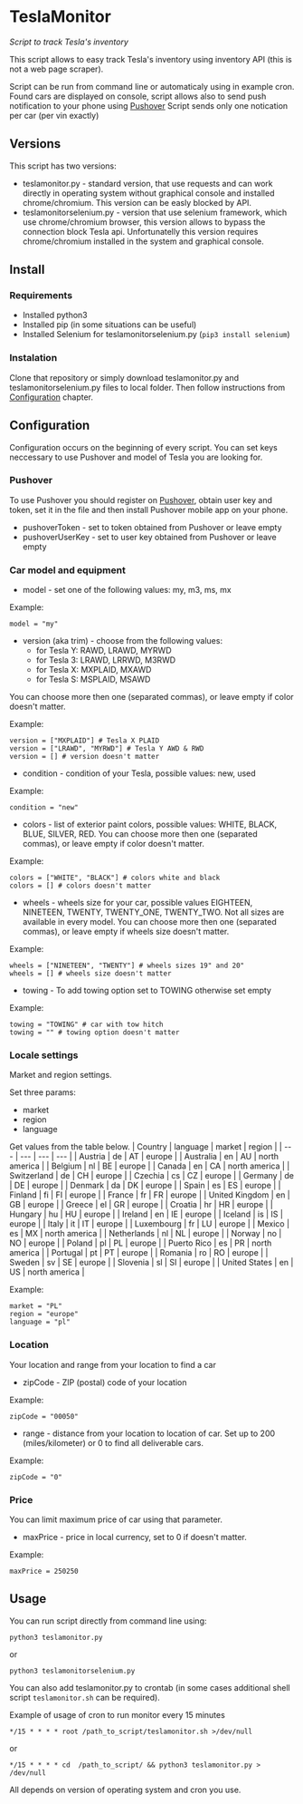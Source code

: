 # TeslaMonitor

*Script to track Tesla's inventory*

This script allows to easy track Tesla's inventory using inventory API (this is not a web page scraper).

Script can be run from command line or automaticaly using in example cron.
Found cars are displayed on console, script allows also to send push notification to your phone using [Pushover](https://pushover.net)
Script sends only one notication per car (per vin exactly)

## Versions

This script has two versions:
- teslamonitor.py - standard version, that use requests and can work directly in operating system without graphical console and installed chrome/chromium. This version can be easly blocked by API.
- teslamonitorselenium.py - version that use selenium framework, which use chrome/chromium browser, this version allows to bypass the connection block Tesla api. Unfortunatelly this version requires chrome/chromium installed in the system and graphical console.

## Install

### Requirements

- Installed python3
- Installed pip (in some situations can be useful)
- Installed Selenium for teslamonitorselenium.py (`pip3 install selenium`)

### Instalation

Clone that repository or simply download teslamonitor.py and teslamonitorselenium.py files to local folder. Then follow instructions from [Configuration](#configuration) chapter.

## Configuration

Configuration occurs on the beginning of every script. You can set keys neccessary to use Pushover and model of Tesla you are looking for.

### Pushover
To use Pushover you should register on [Pushover](https://pushover.net), obtain user key and token, set it in the file and then install Pushover mobile app on your phone.

- pushoverToken - set to token obtained from Pushover or leave empty
- pushoverUserKey - set to user key obtained from Pushover or leave empty

### Car model and equipment

- model - set one of the following values:  my, m3, ms, mx

Example:
```
model = "my"
```

- version (aka trim) - choose from the following values:
  - for Tesla Y: RAWD, LRAWD, MYRWD
  - for Tesla 3: LRAWD, LRRWD, M3RWD
  - for Tesla X: MXPLAID, MXAWD
  - for Tesla S: MSPLAID, MSAWD

You can choose more then one (separated commas), or leave empty if color doesn't matter.

Example:
```
version = ["MXPLAID"] # Tesla X PLAID
version = ["LRAWD", "MYRWD"] # Tesla Y AWD & RWD
version = [] # version doesn't matter
```

- condition - condition of your Tesla, possible values: new, used

Example:
```
condition = "new"
```

- colors - list of exterior paint colors, possible values: WHITE, BLACK, BLUE, SILVER, RED. You can choose more then one (separated commas), or leave empty if color doesn't matter.

Example:
```
colors = ["WHITE", "BLACK"] # colors white and black
colors = [] # colors doesn't matter
```

- wheels - wheels size for your car, possible values EIGHTEEN, NINETEEN, TWENTY, TWENTY_ONE, TWENTY_TWO. Not all sizes are available in every model. You can choose more then one (separated commas), or leave empty if wheels size doesn't matter.

Example:
```
wheels = ["NINETEEN", "TWENTY"] # wheels sizes 19" and 20"
wheels = [] # wheels size doesn't matter
```

- towing - To add towing option set to TOWING otherwise set empty

Example:
```
towing = "TOWING" # car with tow hitch
towing = "" # towing option doesn't matter
```

### Locale settings
Market and region settings.

Set three params:
- market
- region
- language

Get values from the table below.
| Country | language | market | region |
| --- | --- | --- | --- |
| Austria | de | AT | europe |
| Australia | en | AU | north america |
| Belgium | nl | BE | europe |
| Canada | en | CA | north america |
| Switzerland | de | CH | europe |
| Czechia | cs | CZ | europe |
| Germany | de | DE | europe |
| Denmark | da | DK | europe |
| Spain | es | ES | europe |
| Finland | fi | FI | europe |
| France | fr | FR | europe |
| United Kingdom | en | GB | europe |
| Greece | el | GR | europe |
| Croatia | hr | HR | europe |
| Hungary | hu | HU | europe |
| Ireland | en | IE | europe |
| Iceland | is | IS | europe |
| Italy | it | IT | europe |
| Luxembourg | fr | LU | europe |
| Mexico | es | MX | north america |
| Netherlands | nl | NL | europe |
| Norway | no | NO | europe |
| Poland | pl | PL | europe |
| Puerto Rico | es | PR | north america |
| Portugal | pt | PT | europe |
| Romania | ro | RO | europe |
| Sweden | sv | SE | europe |
| Slovenia | sl | SI | europe |
| United States | en | US | north america |


Example:
```
market = "PL"
region = "europe"
language = "pl"
```

### Location
Your location and range from your location to find a car

- zipCode - ZIP (postal) code of your location

Example:
```
zipCode = "00050"
```

- range - distance from your location to location of car. Set up to 200 (miles/kilometer) or 0 to find all deliverable cars.

Example:
```
zipCode = "0"
```

### Price
You can limit maximum price of car using that parameter.
- maxPrice - price in local currency, set to 0 if doesn't matter.

Example:
```
maxPrice = 250250
```


## Usage

You can run script directly from command line using:

```
python3 teslamonitor.py
```

or
```
python3 teslamonitorselenium.py
```

You can also add teslamonitor.py to crontab (in some cases additional shell script `teslamonitor.sh` can be required).

Example of usage of cron to run monitor every 15 minutes

```
*/15 * * * * root /path_to_script/teslamonitor.sh >/dev/null
```

or 
```
*/15 * * * * cd  /path_to_script/ && python3 teslamonitor.py > /dev/null
```

All depends on version of operating system and cron you use.